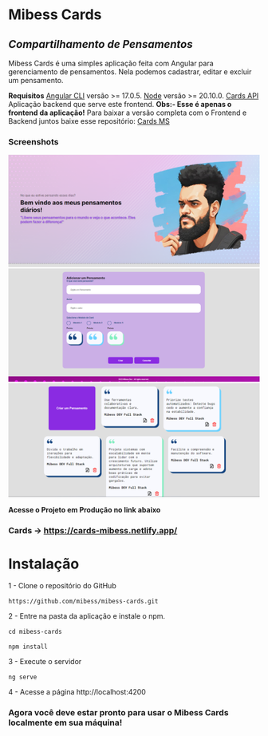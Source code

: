 # Mibess Cards

## _Compartilhamento de Pensamentos_

Mibess Cards é uma simples aplicação feita com Angular para gerenciamento de pensamentos. Nela podemos cadastrar, editar e excluir um pensamento.

**Requisitos**
[Angular CLI](https://angular.dev/) versão >= 17.0.5.
[Node](https://nodejs.org/en) versão >= 20.10.0.
[Cards API](https://github.com/mibess/card-api) Aplicação backend que serve este frontend.
**Obs:- Esse é apenas o frontend da aplicação!**
Para baixar a versão completa com o Frontend e Backend juntos baixe esse repositório: [Cards MS](https://github.com/mibess/cards-ms)

### Screenshots

![Header](./src/assets/screenshots/header.png)
![Cadastro de Pensamento](./src/assets/screenshots/cadastrar-card.png)
![Lista de Pensamentos](./src/assets/screenshots/lista-de-cards.png)

**Acesse o Projeto em Produção no link abaixo**

### Cards -> https://cards-mibess.netlify.app/

# Instalação

1 - Clone o repositório do GitHub

```
https://github.com/mibess/mibess-cards.git
```

2 - Entre na pasta da aplicação e instale o npm.

```
cd mibess-cards
```

```
npm install
```

3 - Execute o servidor

```
ng serve
```

4 - Acesse a página
http://localhost:4200

### Agora você deve estar pronto para usar o Mibess Cards localmente em sua máquina!
